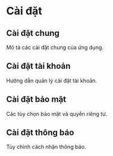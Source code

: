 # Cài đặt

## Cài đặt chung

Mô tả các cài đặt chung của ứng dụng.

## Cài đặt tài khoản

Hướng dẫn quản lý cài đặt tài khoản.

## Cài đặt bảo mật

Các tùy chọn bảo mật và quyền riêng tư.

## Cài đặt thông báo

Tùy chỉnh cách nhận thông báo. 